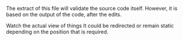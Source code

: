 The extract of this file will validate the source code itself. 
However, it is based on the output of the code, after the edits.

<!-- Subheader -->
Watch the actual view of things
It could be redirected or remain static depending on the position that is required.